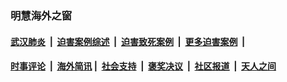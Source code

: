 
### 明慧海外之窗

####  [武汉肺炎](indexes/365.md?t=02280100) &nbsp;|&nbsp;  [迫害案例综述](indexes/328.md?t=02280100) &nbsp;|&nbsp; [迫害致死案例](indexes/277.md?t=02280100)  &nbsp;|&nbsp; [更多迫害案例](indexes/81.md?t=02280100)  &nbsp;|&nbsp; 
####  [时事评论](indexes/19.md?t=02280100) &nbsp;|&nbsp; [海外简讯](indexes/245.md?t=02280100)&nbsp;|&nbsp;  [社会支持](indexes/140.md?t=02280100) &nbsp;|&nbsp; [褒奖决议](indexes/282.md?t=02280100) &nbsp;|&nbsp; [社区报道](indexes/91.md?t=02280100)  &nbsp;|&nbsp; [天人之间](indexes/78.md?t=02280100) 

